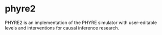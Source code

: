 # phyre2
PHYRE2 is an implementation of the PHYRE simulator with user-editable levels and interventions for causal inference research.
